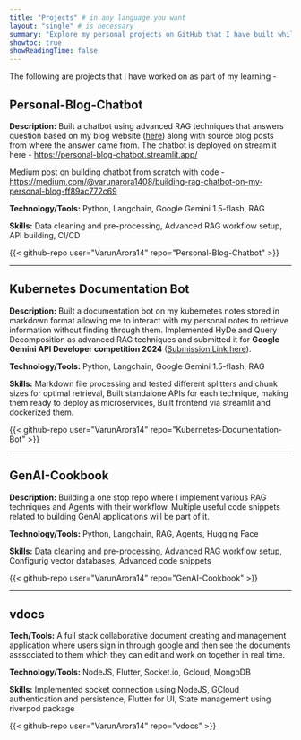 ```yaml
---
title: "Projects" # in any language you want
layout: "single" # is necessary
summary: "Explore my personal projects on GitHub that I have built while learning new things"
showtoc: true
showReadingTime: false
---
```


<!-- reference - https://github.com/k10sj02/thedataplaybook/tree/main/content -->

The following are projects that I have worked on as part of my learning -

## Personal-Blog-Chatbot

**Description:** Built a chatbot using advanced RAG techniques that answers question based on my blog website ([here](https://varunarora14.github.io/)) along with source blog posts from where the answer came from. The chatbot is deployed on streamlit here - https://personal-blog-chatbot.streamlit.app/

Medium post on building chatbot from scratch with code - https://medium.com/@varunarora1408/building-rag-chatbot-on-my-personal-blog-ff89ac772c69

**Technology/Tools:** Python, Langchain, Google Gemini 1.5-flash, RAG

**Skills:** Data cleaning and pre-processing, Advanced RAG workflow setup, API building, CI/CD

{{< github-repo user="VarunArora14" repo="Personal-Blog-Chatbot" >}}

---

## Kubernetes Documentation Bot

**Description:** Built a documentation bot on my kubernetes notes stored in markdown format allowing me to interact with my personal notes to retrieve information without finding through them. Implemented HyDe and Query Decomposition as advanced RAG techniques and submitted it for **Google Gemini API Developer competition 2024** ([Submission Link here](https://ai.google.dev/competition/projects/varun-arora)).

**Technology/Tools:** Python, Langchain, Google Gemini 1.5-flash, RAG

**Skills:** Markdown file processing and tested different splitters and chunk sizes for optimal retrieval, Built standalone APIs for each technique, making them ready to deploy as microservices, Built frontend via streamlit and dockerized them.

{{< github-repo user="VarunArora14" repo="Kubernetes-Documentation-Bot" >}}

---

## GenAI-Cookbook

**Description:** Building a one stop repo where I implement various RAG techniques and Agents with their workflow. Multiple useful code snippets related to building GenAI applications will be part of it.

**Technology/Tools:** Python, Langchain, RAG, Agents, Hugging Face

**Skills:** Data cleaning and pre-processing, Advanced RAG workflow setup, Configurig vector databases, Advanced code snippets

{{< github-repo user="VarunArora14" repo="GenAI-Cookbook" >}}

---

## vdocs

**Tech/Tools:** A full stack collaborative document creating and management application where users sign in through google and then see the documents asssociated to them which they can edit and work on together in real time.

**Technology/Tools:** NodeJS, Flutter, Socket.io, Gcloud, MongoDB

**Skills:** Implemented socket connection using NodeJS, GCloud authentication and persistence, Flutter for UI, State management using riverpod package

{{< github-repo user="VarunArora14" repo="vdocs" >}}
